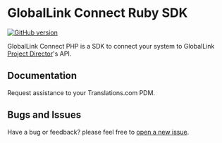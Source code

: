 # GlobalLink Connect Ruby SDK

[![GitHub version](https://d25lcipzij17d.cloudfront.net/badge.svg?id=gh&type=6&v=4.18.0&x2=0)](https://github.com/translations-com/globallink-connect-api-ruby)

GlobalLink Connect PHP is a SDK to connect your system to GlobalLink [Project Director](http://www.translations.com/products/products_GlobalLink_Project_Director.html)'s API.

## Documentation

Request assistance to your Translations.com PDM.

## Bugs and Issues

Have a bug or feedback? please feel free to [open a new issue](https://github.com/translations-com/globallink-connect-api-ruby/issues/new).




